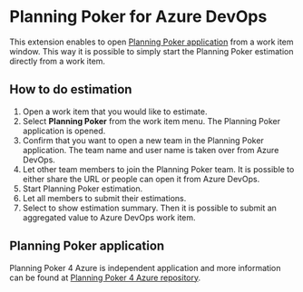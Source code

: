 # Planning Poker for Azure DevOps

This extension enables to open [Planning Poker application](https://planningpoker.duracellko.net/) from a work item window. This way it is possible to simply start the Planning Poker estimation directly from a work item.

## How to do estimation

1. Open a work item that you would like to estimate.
2. Select **Planning Poker** from the work item menu. The Planning Poker application is opened.
3. Confirm that you want to open a new team in the Planning Poker application. The team name and user name is taken over from Azure DevOps.
4. Let other team members to join the Planning Poker team. It is possible to either share the URL or people can open it from Azure DevOps.
4. Start Planning Poker estimation.
5. Let all members to submit their estimations.
6. Select to show estimation summary. Then it is possible to submit an aggregated value to Azure DevOps work item.

## Planning Poker application

Planning Poker 4 Azure is independent application and more information can be found at [Planning Poker 4 Azure repository](https://github.com/duracellko/planningpoker4azure).
